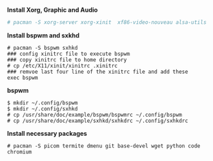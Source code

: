 **Install Xorg, Graphic and Audio**
```bash
# pacman -S xorg-server xorg-xinit  xf86-video-nouveau alsa-utils

```
**Install bspwm and sxkhd**
```
# pacman -S bspwm sxhkd
### config xinitrc file to execute bspwm
### copy xinitrc file to home directory
# cp /etc/X11/xinit/xinitrc .xinitrc
### remvoe last four line of the xinitrc file and add these
exec bspwm
```

**bspwm**
```
$ mkdir ~/.config/bspwm
$ mkdir ~/.config/sxhkd
# cp /usr/share/doc/example/bspwm/bspwmrc ~/.config/bspwm
# cp /usr/share/doc/example/sxhkd/sxhkdrc ~/.config/sxhkdrc
```

**Install necessary packages**
```
# pacman -S picom termite dmenu git base-devel wget python code chromium 
```
